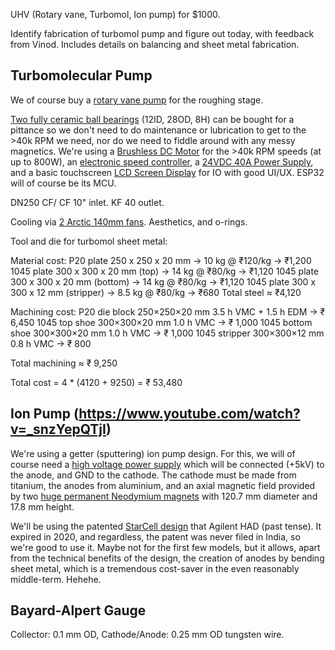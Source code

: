 UHV (Rotary vane, Turbomol, Ion pump) for $1000.

Identify fabrication of turbomol pump and figure out today, with feedback from Vinod. Includes details on balancing and sheet metal fabrication.

## Turbomolecular Pump

We of course buy a [rotary vane pump](https://www.amazon.in/HAVC-RX-1S-Single-Stage-Vacuum/dp/B079J3Y781) for the roughing stage.

[Two fully ceramic ball bearings](https://www.amazon.in/12x28x8mm-Precision-Equipment-Installation-Maintenance/dp/B0C1JSDWKB) (12ID, 28OD, 8H) can be bought for a pittance so we don't need to do maintenance or lubrication to get to the >40k RPM we need, nor do we need to fiddle around with any messy magnetics. We're using a [Brushless DC Motor](https://robu.in/product/t-motors-2207-v2-1750-kv-brushless-motor/) for the >40k RPM speeds (at up to 800W), an [electronic speed controller](https://robu.in/product/readytosky-80a-esc-2-6s-brushless-esc-speed-controller-for-rc-drone//), a [24VDC 40A Power Supply](https://www.amazon.in/Switching-Industrial-Transformer-Converter-Security/dp/B0BR87VXHJ), and a basic touchscreen [LCD Screen Display](https://www.amazon.in/Robocraze-Colour-Screen-320x480-Arduino/dp/B07922JJYM) for IO with good UI/UX. ESP32 will of course be its MCU.

DN250 CF/ CF 10" inlet. KF 40 outlet.

Cooling via [2 Arctic 140mm fans](https://www.amazon.in/ARCTIC-P14-Max-High-Performance-Controlled/dp/B09VH2HXM1?).
Aesthetics, and o-rings.

Tool and die for turbomol sheet metal:

Material cost:
P20 plate 250 x 250 x 20 mm  → 10 kg @ ₹120/kg  → ₹1,200
1045 plate 300 x 300 x 20 mm (top) → 14 kg @ ₹80/kg  → ₹1,120
1045 plate 300 x 300 x 20 mm (bottom) → 14 kg @ ₹80/kg  → ₹1,120
1045 plate 300 x 300 x 12 mm (stripper) → 8.5 kg @ ₹80/kg → ₹680
Total steel ≈ ₹4,120 

Machining cost:
P20 die block    250×250×20 mm  3.5 h VMC + 1.5 h EDM  → ₹ 6,450
1045 top shoe    300×300×20 mm  1.0 h VMC               → ₹ 1,000
1045 bottom shoe 300×300×20 mm  1.0 h VMC               → ₹ 1,000
1045 stripper    300×300×12 mm  0.8 h VMC               → ₹ 800

Total machining ≈ ₹ 9,250

Total cost = 4 * (4120 + 9250) = ₹ 53,480

## Ion Pump (https://www.youtube.com/watch?v=_snzYepQTjI)

We're using a getter (sputtering) ion pump design. For this, we will of course need a [high voltage power supply](https://ar.aliexpress.com/item/1005003518403820.html) which will be connected (+5kV) to the anode, and GND to the cathode. The cathode must be made from titanium, the anodes from aluminium, and an axial magnetic field provided by two [huge permanent Neodymium magnets](https://www.amazon.in/Neodymium-Diameter-Magnetics-Underwater-Retrieval/dp/B07Q6V25NL) with 120.7 mm diameter and 17.8 mm height.

We'll be using the patented [StarCell design](https://patents.google.com/patent/US6388385B1/en) that Agilent HAD (past tense). It expired in 2020, and regardless, the patent was never filed in India, so we're good to use it. Maybe not for the first few models, but it allows, apart from the technical benefits of the design, the creation of anodes by bending sheet metal, which is a tremendous cost-saver in the even reasonably middle-term. Hehehe.

## Bayard-Alpert Gauge

Collector: 0.1 mm OD, Cathode/Anode: 0.25 mm OD tungsten wire. 
